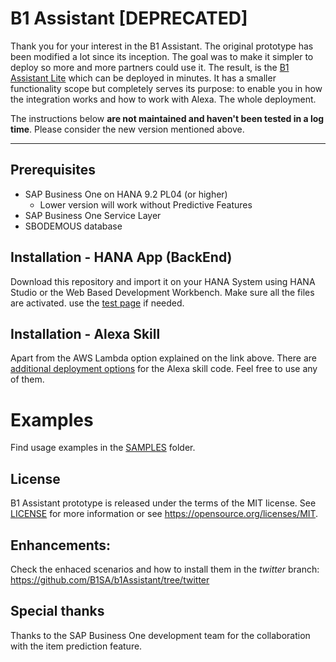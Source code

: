 # B1 Assistant [DEPRECATED]

Thank you for your interest in the B1 Assistant. The original prototype has been modified a lot since its inception. The goal was to make it simpler to deploy so more and more partners could use it. The result, is the [B1 Assistant Lite](https://github.com/SAP-samples/b1-assistant-lite)  which can be deployed in minutes. It has a smaller functionality scope but completely serves its purpose: to enable you in how the integration works and how to work with Alexa. The whole deployment.

The instructions below **are not maintained and haven't been tested in a log time**. Please consider the new version mentioned above.

___


## Prerequisites
- SAP Business One on HANA 9.2 PL04 (or higher)
	- Lower version will work without Predictive Features
- SAP Business One Service Layer
- SBODEMOUS database

## Installation - HANA App (BackEnd)
Download this repository and import it on your HANA System using HANA Studio or the Web Based Development Workbench. Make sure all the files are activated. use the [test page](index.html) if needed.

## Installation - Alexa Skill
Apart from the AWS Lambda option explained on the link above. There are [additional deployment options](skill/README.md) for the Alexa skill code. Feel free to use any of them.

# Examples
Find usage examples in the [SAMPLES](samples) folder.

## License
B1 Assistant prototype is released under the terms of the MIT license. See [LICENSE](LICENSE) for more information or see https://opensource.org/licenses/MIT.
 
## Enhancements:
Check the enhaced scenarios and how to install them in the _twitter_ branch: https://github.com/B1SA/b1Assistant/tree/twitter

## Special thanks
Thanks to the SAP Business One development team for the collaboration with the item prediction feature.
